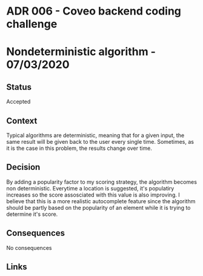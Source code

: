 # ADR 006 - Coveo backend coding challenge

# Nondeterministic algorithm - 07/03/2020

## Status

Accepted

## Context

Typical algorithms are deterministic, meaning that for a given input, the same result will be given back to the user every single time. Sometimes, as it is the case in this problem, the results change over time.

## Decision

By adding a popularity factor to my scoring strategy, the algorithm becomes non deterministic. Everytime a location is suggested, it's populatiry increases so the score assosciated with this value is also improving. I believe that this is a more realistic autocomplete feature since the algorithm should be partly based on the popularity of an element while it is trying to determine it's score.

## Consequences

No consequences

## Links